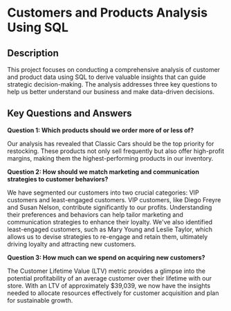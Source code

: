 # Customers and Products Analysis Using SQL


## Description

This project focuses on conducting a comprehensive analysis of customer and product data using SQL to derive valuable insights that can guide strategic decision-making. The analysis addresses three key questions to help us better understand our business and make data-driven decisions.

## Key Questions and Answers

**Question 1: Which products should we order more of or less of?**

Our analysis has revealed that Classic Cars should be the top priority for restocking. These products not only sell frequently but also offer high-profit margins, making them the highest-performing products in our inventory.

**Question 2: How should we match marketing and communication strategies to customer behaviors?**

We have segmented our customers into two crucial categories: VIP customers and least-engaged customers. VIP customers, like Diego Freyre and Susan Nelson, contribute significantly to our profits. Understanding their preferences and behaviors can help tailor marketing and communication strategies to enhance their loyalty. We've also identified least-engaged customers, such as Mary Young and Leslie Taylor, which allows us to devise strategies to re-engage and retain them, ultimately driving loyalty and attracting new customers.

**Question 3: How much can we spend on acquiring new customers?**

The Customer Lifetime Value (LTV) metric provides a glimpse into the potential profitability of an average customer over their lifetime with our store. With an LTV of approximately $39,039, we now have the insights needed to allocate resources effectively for customer acquisition and plan for sustainable growth.

    
